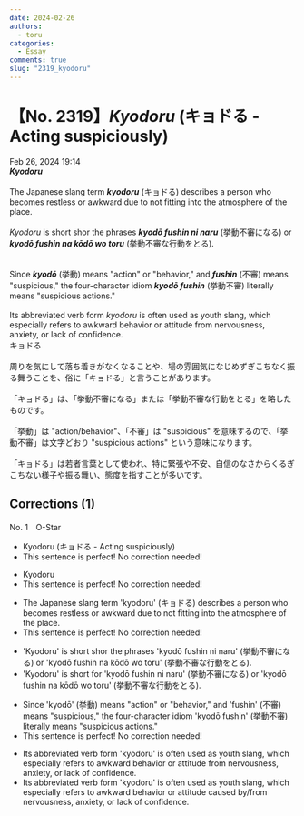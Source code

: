 ```yaml
---
date: 2024-02-26
authors:
  - toru
categories:
  - Essay
comments: true
slug: "2319_kyodoru"
---
```


# 【No. 2319】<strong><em>Kyodoru</em></strong> (キョドる - Acting suspiciously)
<div class="date">Feb 26, 2024 19:14</div>
<div id="post"><div id="body_show_ori">
<strong><em>Kyodoru</em></strong><br/><br/>The Japanese slang term <strong><em>kyodoru</em></strong> (キョドる) describes a person who becomes restless or awkward due to not fitting into the atmosphere of the place.<br/><br/><em>Kyodoru</em> is short shor the phrases <strong><em>kyodō fushin ni naru</em></strong> (挙動不審になる) or <strong><em>kyodō fushin na kōdō wo toru</em></strong> (挙動不審な行動をとる).<br/><br/><br/>Since <strong><em>kyodō</em></strong> (挙動) means "action" or "behavior," and <strong><em>fushin</em></strong> (不審) means "suspicious," the four-character idiom <strong><em>kyodō fushin</em></strong> (挙動不審) literally means "suspicious actions."<br/><br/>Its abbreviated verb form <em>kyodoru</em> is often used as youth slang, which especially refers to awkward behavior or attitude from nervousness, anxiety, or lack of confidence.
</div></div>

<!-- more -->

<div id="post_ja"><div id="body_show_mo">
キョドる<br/><br/>周りを気にして落ち着きがなくなることや、場の雰囲気になじめずぎこちなく振る舞うことを、俗に「キョドる」と言うことがあります。<br/><br/>「キョドる」は、「挙動不審になる」または「挙動不審な行動をとる」を略したものです。<br/><br/>「挙動」は "action/behavior"、「不審」は "suspicious" を意味するので、「挙動不審」は文字どおり "suspicious actions" という意味になります。<br/><br/>「キョドる」は若者言葉として使われ、特に緊張や不安、自信のなさからくるぎこちない様子や振る舞い、態度を指すことが多いです。
</div></div>

## Corrections (1)
<div id="block"><div class="first_name"> No. 1　<span class="just_name">O-Star</span></div><div id="block2">
<ul class="correction_field">
<li class="incorrect">Kyodoru (キョドる - Acting suspiciously)</li>
<li class="corrected perfect">This sentence is perfect! No correction needed!</li>
</ul>
<ul class="correction_field">
<li class="incorrect">Kyodoru</li>
<li class="corrected perfect">This sentence is perfect! No correction needed!</li>
</ul>
<ul class="correction_field">
<li class="incorrect">The Japanese slang term 'kyodoru' (キョドる) describes a person who becomes restless or awkward due to not fitting into the atmosphere of the place.</li>
<li class="corrected perfect">This sentence is perfect! No correction needed!</li>
</ul>
<ul class="correction_field">
<li class="incorrect">'Kyodoru' is short shor the phrases 'kyodō fushin ni naru' (挙動不審になる) or 'kyodō fushin na kōdō wo toru' (挙動不審な行動をとる).</li>
<li class="corrected correct">
'Kyodoru' is<span class="f_bold"> short for </span>'kyodō fushin ni naru' (挙動不審になる) or 'kyodō fushin na kōdō wo toru' (挙動不審な行動をとる).
</li>
</ul>
<ul class="correction_field">
<li class="incorrect">Since 'kyodō' (挙動) means "action" or "behavior," and 'fushin' (不審) means "suspicious," the four-character idiom 'kyodō fushin' (挙動不審) literally means "suspicious actions."</li>
<li class="corrected perfect">This sentence is perfect! No correction needed!</li>
</ul>
<ul class="correction_field">
<li class="incorrect">Its abbreviated verb form 'kyodoru' is often used as youth slang, which especially refers to awkward behavior or attitude from nervousness, anxiety, or lack of confidence.</li>
<li class="corrected correct">
Its abbreviated verb form 'kyodoru' is often used as youth slang, which especially refers to awkward behavior or attitude <span class="f_blue">caused by/from </span>nervousness, anxiety, or lack of confidence.
</li>
</ul>
</div></div>
